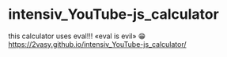 # intensiv_YouTube-js_calculator
this calculator uses eval!!!  «eval is evil» 😁
https://2vasy.github.io/intensiv_YouTube-js_calculator/
